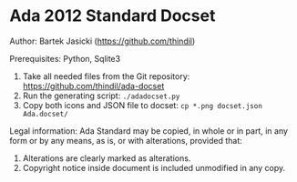 Ada 2012 Standard Docset
=======================

Author: Bartek Jasicki (https://github.com/thindil)

Prerequisites: Python, Sqlite3

1. Take all needed files from the Git repository:
   https://github.com/thindil/ada-docset
2. Run the generating script: `./adadocset.py`
3. Copy both icons and JSON file to docset: `cp *.png docset.json Ada.docset/`

Legal information: Ada Standard may be copied, in whole or in part, in any
form or by any means, as is, or with alterations, provided that:
1. Alterations are clearly marked as alterations.
2. Copyright notice inside document is included unmodified in any copy.
